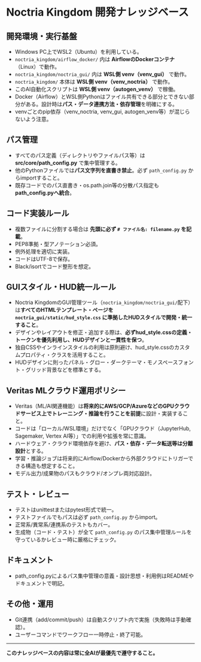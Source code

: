 # Noctria Kingdom 開発ナレッジベース

## 開発環境・実行基盤
- Windows PC上でWSL2（Ubuntu）を利用している。
- `noctria_kingdom/airflow_docker/` 内は **AirflowのDockerコンテナ**（Linux）で動作。
- `noctria_kingdom/noctria_gui/` 内は **WSL側 venv（venv_gui）** で動作。
- `noctria_kingdom/` 本体は **WSL側 venv（venv_noctria）** で動作。
- このAI自動化スクリプトは **WSL側 venv（autogen_venv）** で稼働。
- Docker（Airflow）とWSL側Pythonはファイル共有できる部分とできない部分がある。設計時は**パス・データ連携方法・依存管理**を明確にする。
- venvごとのpip依存（venv_noctria, venv_gui, autogen_venv等）が混じらないよう注意。

## パス管理
- すべてのパス定義（ディレクトリやファイルパス等）は **src/core/path_config.py** で集中管理する。
- 他のPythonファイルでは**パス文字列を直書き禁止**。必ず `path_config.py` からimportすること。
- 既存コードでのパス直書き・os.path.join等の分散パス指定も**path_config.pyへ統合**。

## コード実装ルール
- 複数ファイルに分割する場合は **先頭に必ず `# ファイル名: filename.py` を記載**。
- PEP8準拠・型アノテーション必須。
- 例外処理を適切に実装。
- コードはUTF-8で保存。
- Black/isortでコード整形を想定。

## GUIスタイル・HUD統一ルール
- Noctria KingdomのGUI管理ツール（`noctria_kingdom/noctria_gui/`配下）は**すべてのHTMLテンプレート・ページを `noctria_gui/static/hud_style.css` に準拠したHUDスタイルで開発・統一すること**。
- デザインやレイアウトを修正・追加する際は、**必ずhud_style.cssの定義・トークンを優先利用し、HUDデザインと一貫性を保つ**。
- 独自CSSやインラインスタイルの利用は原則避け、hud_style.cssのカスタムプロパティ・クラスを活用すること。
- HUDデザインに則ったパネル・グロー・ダークテーマ・モノスペースフォント・グリッド背景などを標準とする。

## Veritas MLクラウド運用ポリシー
- Veritas（ML/AI関連機能）は**将来的にAWS/GCP/AzureなどのGPUクラウドサービス上でトレーニング・推論を行うことを前提**に設計・実装すること。
- コードは「ローカル/WSL環境」だけでなく「GPUクラウド（JupyterHub, Sagemaker, Vertex AI等）」での利用や拡張を常に意識。
- ハードウェア・クラウド環境依存を避け、**パス・依存・データ転送等は分離設計**とする。
- 学習・推論ジョブは将来的にAirflow/Dockerから外部クラウドにトリガーできる構造も想定すること。
- モデル出力/成果物のパスもクラウド/オンプレ両対応設計。

## テスト・レビュー
- テストはunittestまたはpytest形式で統一。
- テストファイルでもパスは必ず `path_config.py` からimport。
- 正常系/異常系/連携系のテストもカバー。
- 生成物（コード・テスト）が全て `path_config.py` のパス集中管理ルールを守っているかレビュー時に厳格にチェック。

## ドキュメント
- path_config.pyによるパス集中管理の意義・設計思想・利用例はREADMEやドキュメントで明記。

## その他・運用
- Git連携（add/commit/push）は自動スクリプト内で実施（失敗時は手動確認）。
- ユーザーコマンドでワークフロー一時停止・終了可能。

---

**このナレッジベースの内容は常に全AIが最優先で遵守すること。**

